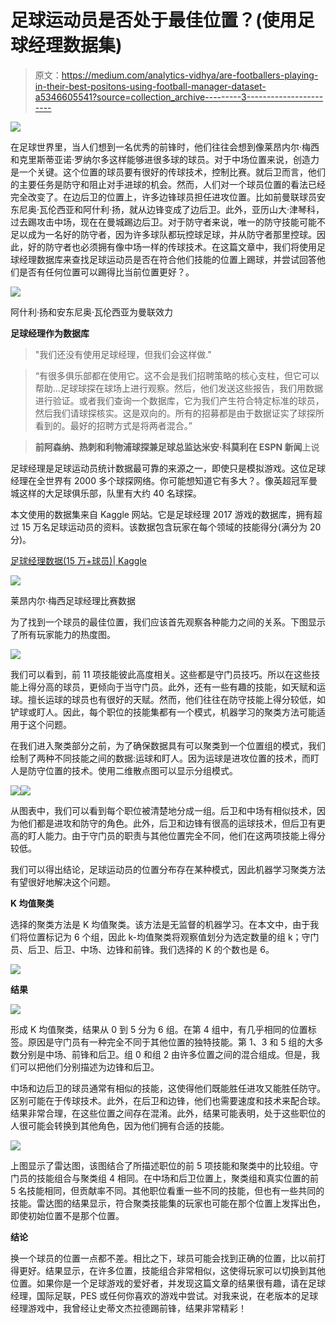 # 足球运动员是否处于最佳位置？(使用足球经理数据集)

> 原文：<https://medium.com/analytics-vidhya/are-footballers-playing-in-their-best-positons-using-football-manager-dataset-a5346605541?source=collection_archive---------3----------------------->

![](img/4c809d958dece34d3cf3722979985df2.png)

在足球世界里，当人们想到一名优秀的前锋时，他们往往会想到像莱昂内尔·梅西和克里斯蒂亚诺·罗纳尔多这样能够进很多球的球员。对于中场位置来说，创造力是一个关键。这个位置的球员要有很好的传球技术，控制比赛。就后卫而言，他们的主要任务是防守和阻止对手进球的机会。然而，人们对一个球员位置的看法已经完全改变了。在边后卫的位置上，许多边锋球员担任进攻位置。比如前曼联球员安东尼奥·瓦伦西亚和阿什利·扬，就从边锋变成了边后卫。此外，亚历山大·津琴科，过去踢攻击中场，现在在曼城踢边后卫。对于防守者来说，唯一的防守技能可能不足以成为一名好的防守者，因为许多球队都玩控球足球，并从防守者那里控球。因此，好的防守者也必须拥有像中场一样的传球技术。在这篇文章中，我们将使用足球经理数据库来查找足球运动员是否在符合他们技能的位置上踢球，并尝试回答他们是否有任何位置可以踢得比当前位置更好？。

![](img/3397acd311dcc568ffb8e9e46d11c167.png)

阿什利·扬和安东尼奥·瓦伦西亚为曼联效力

**足球经理作为数据库**

> "我们还没有使用足球经理，但我们会这样做."

> “有很多俱乐部都在使用它。这不会是我们招聘策略的核心支柱，但它可以帮助…足球球探在球场上进行观察。然后，他们发送这些报告，我们用数据进行验证。或者我们查询一个数据库，它为我们产生符合特定标准的球员，然后我们请球探核实。这是双向的。所有的招募都是由于数据证实了球探所看到的。最好的招聘方式是将两者混合。”

> **前阿森纳、热刺和利物浦球探兼足球总监达米安·科莫利在 ESPN 新闻**上说

足球经理是足球运动员统计数据最可靠的来源之一，即使只是模拟游戏。这位足球经理在全世界有 2000 多个球探网络。你可能想知道它有多大？。像英超冠军曼城这样的大足球俱乐部，队里有大约 40 名球探。

本文使用的数据集来自 Kaggle 网站。它是足球经理 2017 游戏的数据库，拥有超过 15 万名足球运动员的资料。该数据包含玩家在每个领域的技能得分(满分为 20 分)。

[足球经理数据(15 万+球员)| Kaggle](https://www.kaggle.com/ajinkyablaze/football-manager-data)

![](img/573e96fb1dc02a9dded31d85140cc1c5.png)

莱昂内尔·梅西足球经理比赛数据

为了找到一个球员的最佳位置，我们应该首先观察各种能力之间的关系。下图显示了所有玩家能力的热度图。

![](img/40c2147fae64c4377b5392dfc1f8f5a1.png)

我们可以看到，前 11 项技能彼此高度相关。这些都是守门员技巧。所以在这些技能上得分高的球员，更倾向于当守门员。此外，还有一些有趣的技能，如天赋和运球。擅长运球的球员也有很好的天赋。然而，他们往往在防守技能上得分较低，如铲球或盯人。因此，每个职位的技能集都有一个模式，机器学习的聚类方法可能适用于这个问题。

在我们进入聚类部分之前，为了确保数据具有可以聚类到一个位置组的模式，我们绘制了两种不同技能之间的数据:运球和盯人。因为运球是进攻位置的技术，而盯人是防守位置的技术。使用二维散点图可以显示分组模式。

![](img/e23a6feb232c627a7ae2494fe19b28a2.png)![](img/7142c4a743be4c6f73cbc908052cef04.png)

从图表中，我们可以看到每个职位被清楚地分成一组。后卫和中场有相似技术，因为他们都是进攻和防守的角色。此外，后卫和边锋有很高的运球技术，但后卫有更高的盯人能力。由于守门员的职责与其他位置完全不同，他们在这两项技能上得分较低。

我们可以得出结论，足球运动员的位置分布存在某种模式，因此机器学习聚类方法有望很好地解决这个问题。

**K 均值聚类**

选择的聚类方法是 K 均值聚类。该方法是无监督的机器学习。在本文中，由于我们将位置标记为 6 个组，因此 k-均值聚类将观察值划分为选定数量的组 k；守门员、后卫、后卫、中场、边锋和前锋。我们选择的 K 的个数也是 6。

![](img/68e8b2771b55a98cab1478fdb9446e69.png)

**结果**

![](img/57ab79366bea888f72cac500f0269714.png)

形成 K 均值聚类，结果从 0 到 5 分为 6 组。在第 4 组中，有几乎相同的位置标签。原因是守门员有一种完全不同于其他位置的独特技能。第 1、3 和 5 组的大多数分别是中场、前锋和后卫。组 0 和组 2 由许多位置之间的混合组成。但是，我们可以把他们分别描述为边锋和后卫。

中场和边后卫的球员通常有相似的技能，这使得他们既能胜任进攻又能胜任防守。区别可能在于传球技术。此外，在后卫和边锋，他们也需要速度和技术来配合球。结果非常合理，在这些位置之间存在混淆。此外，结果可能表明，处于这些职位的人很可能会转换到其他角色，因为他们拥有合适的技能。

![](img/a7e54abc23bf12f178eeaf54769abdfa.png)

上图显示了雷达图，该图结合了所描述职位的前 5 项技能和聚类中的比较组。守门员的技能组合与聚类组 4 相同。在中场和后卫位置上，聚类组和真实位置的前 5 名技能相同，但贡献率不同。其他职位看重一些不同的技能，但也有一些共同的技能。雷达图的结果显示，符合聚类技能集的玩家也可能在那个位置上发挥出色，即使初始位置不是那个位置。

**结论**

换一个球员的位置一点都不差。相比之下，球员可能会找到正确的位置，比以前打得更好。结果显示，在许多位置，技能组合非常相似，这使得玩家可以切换到其他位置。如果你是一个足球游戏的爱好者，并发现这篇文章的结果很有趣，请在足球经理，国际足联，PES 或任何你喜欢的游戏中尝试。对我来说，在老版本的足球经理游戏中，我曾经让史蒂文杰拉德踢前锋，结果非常精彩！